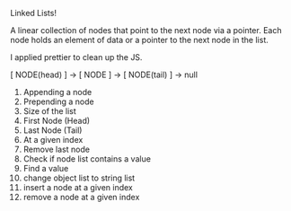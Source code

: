 Linked Lists!

A linear collection of nodes that point to the next node via a pointer. Each node holds an element of data or a pointer to the next node in the list.  

I applied prettier to clean up the JS. 

[ NODE(head) ] -> [ NODE ] -> [ NODE(tail) ] -> null

1. Appending a node
2. Prepending a node
3. Size of the list
4. First Node (Head)
5. Last Node (Tail)
6. At a given index
7. Remove last node
8. Check if node list contains a value
9. Find a value
10. change object list to string list 
11. insert a node at a given index
12. remove a node at a given index